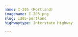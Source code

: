 ```yaml
---
name: I-205 (Portland)
imagename: I-205.png
slug: i205-portland
highwaytype: Interstate Highway

---
```

